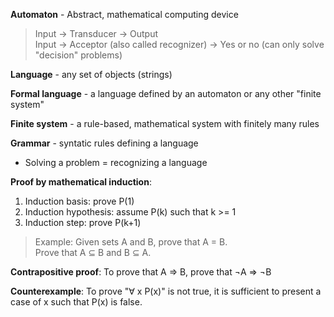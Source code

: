 **Automaton** - Abstract, mathematical computing device

>Input	→ Transducer → Output <br/>
Input	→ Acceptor (also called recognizer) → Yes or no (can only solve "decision" problems)

**Language** - any set of objects (strings)

**Formal language** - a language defined by an automaton or any other "finite system"

**Finite system** - a rule-based, mathematical system with finitely many rules

**Grammar** - syntatic rules defining a language

- Solving a problem = recognizing a language

**Proof by mathematical induction**:
  1. Induction basis: prove P(1)
  2. Induction hypothesis: assume P(k) such that k >= 1
  3. Induction step: prove P(k+1)

> Example: Given sets A and B, prove that A = B. <br/>
  Prove that A ⊆ B and B ⊆ A.

**Contrapositive proof**: To prove that A ⇒ B, prove that ¬A ⇒ ¬B

**Counterexample**: To prove "∀ x P(x)" is not true, it is sufficient to present a case of x such that P(x) is false.
  

